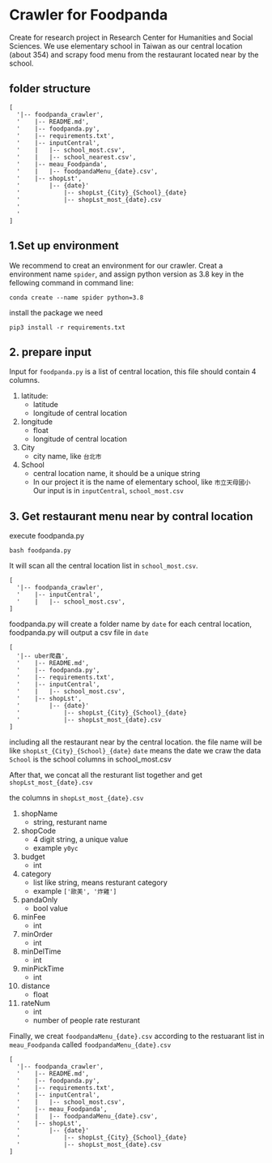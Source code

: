# Crawler for Foodpanda
Create for research project in Research Center for Humanities and Social Sciences. We use elementary school in Taiwan as our central location (about 354) and scrapy food menu from the restaurant located near by the school.

## folder structure
````
[
  '|-- foodpanda_crawler',
  '    |-- README.md',
  '    |-- foodpanda.py',
  '    |-- requirements.txt',
  '    |-- inputCentral',
  '    |   |-- school_most.csv',
  '    |   |-- school_nearest.csv',
  '    |-- meau_Foodpanda',
  '    |   |-- foodpandaMenu_{date}.csv',
  '    |-- shopLst',
  '        |-- {date}'
  '            |-- shopLst_{City}_{School}_{date}
  '            |-- shopLst_most_{date}.csv
  '
  '
]
````

## 1.Set up environment
We recommend to creat an environment for our crawler. Creat a environment name `spider`, and assign python version as 3.8
key in the fellowing command in command line:
````
conda create --name spider python=3.8
````
install the package we need
````
pip3 install -r requirements.txt
````
## 2. prepare input
Input for `foodpanda.py` is a list of central location, this file should contain 4 columns.

1. latitude: 
    + latitude
    + longitude of central location
2. longitude
    + float
    + longitude of central location
3. City
    + city name, like `台北市`
4. School
    + central location name, it should be a unique string
    + In our project it is the name of elementary school, like `市立天母國小`
Our input is in `inputCentral`, `school_most.csv`

## 3. Get restaurant menu near by contral location
execute foodpanda.py
````
bash foodpanda.py
````
It will scan all the central location list in `school_most.csv`. 
````
[
  '|-- foodpanda_crawler',
  '    |-- inputCentral',
  '    |   |-- school_most.csv',
]
````
foodpanda.py will create a folder name by `date`
for each central location, foodpanda.py will output a csv file in `date`
````
[
  '|-- uber爬蟲',
  '    |-- README.md',
  '    |-- foodpanda.py',
  '    |-- requirements.txt',
  '    |-- inputCentral',
  '    |   |-- school_most.csv',
  '    |-- shopLst',
  '        |-- {date}'
  '            |-- shopLst_{City}_{School}_{date}
  '            |-- shopLst_most_{date}.csv
]
````
including all the restaurant near by the central location.
the file name will be like `shopLst_{City}_{School}_{date}`
`date` means the date we craw the data
`School` is the school columns in school_most.csv 

After that, we concat all the resturant list together and get `shopLst_most_{date}.csv`

the columns in `shopLst_most_{date}.csv`

1. shopName
    + string, resturant name
2. shopCode
    + 4 digit string, a unique value
    + example `y0yc`
3. budget
    + int
4. category
    + list like string, means resturant category
    + example `['歐美', '炸雞']`
5. pandaOnly
    + bool value
6. minFee
    + int
7. minOrder
    + int
8. minDelTime
    + int
9. minPickTime
    + int
10. distance
    + float
11. rateNum
    + int
    + number of people rate resturant

Finally, we creat `foodpandaMenu_{date}.csv` according to the restuarant list in `meau_Foodpanda` called `foodpandaMenu_{date}.csv`
````
[
  '|-- foodpanda_crawler',
  '    |-- README.md',
  '    |-- foodpanda.py',
  '    |-- requirements.txt',
  '    |-- inputCentral',
  '    |   |-- school_most.csv',
  '    |-- meau_Foodpanda',
  '    |   |-- foodpandaMenu_{date}.csv',
  '    |-- shopLst',
  '        |-- {date}'
  '            |-- shopLst_{City}_{School}_{date}
  '            |-- shopLst_most_{date}.csv
]
````

